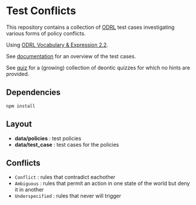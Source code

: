 # Test Conflicts

This repository contains a collection of [ODRL](https://www.w3.org/TR/odrl-model/) test cases investigating various forms of policy conflicts. 

Using [ODRL Vocabulary & Expression 2.2](https://www.w3.org/TR/odrl-vocab/).

See [documentation](https://github.com/SolidLabResearch/ODRL-Test-Conflicts/tree/main/data/documentation) for an overview of the test cases.

See [quiz](https://github.com/SolidLabResearch/ODRL-Test-Conflicts/tree/main/quiz) for a (growing) collection of deontic quizzes for which no hints are provided.

## Dependencies

```
npm install
```

## Layout

- **data/policies** : test policies
- **data/test_case** : test cases for the policies

## Conflicts

- `Conflict` : rules that contradict eachother
- `Ambiguous` : rules that permit an action in one state of the world but deny it in another
- `Underspecified` : rules that never will trigger